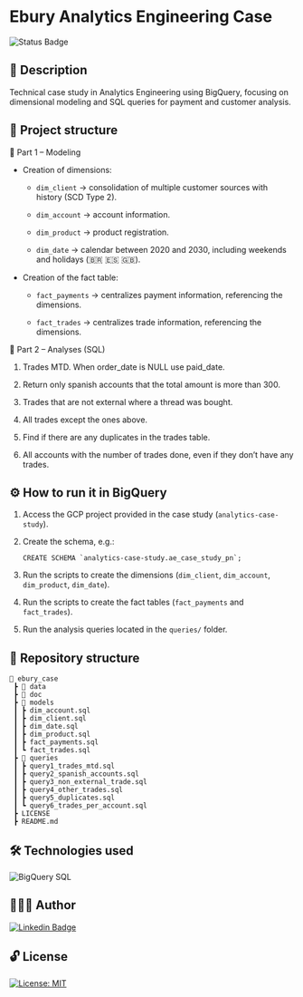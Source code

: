 # Ebury Analytics Engineering Case

![Status Badge](https://img.shields.io/static/v1?label=STATUS&message=INCOMPLETE&color=FFCC00)

## 📌 Description
Technical case study in Analytics Engineering using BigQuery, focusing on dimensional modeling and SQL queries for payment and customer analysis.

## 🚀 Project structure
🔹 Part 1 – Modeling

* Creation of dimensions:

    * `dim_client` → consolidation of multiple customer sources with history (SCD Type 2).

    * `dim_account` → account information.

    * `dim_product` → product registration.

    * `dim_date` → calendar between 2020 and 2030, including weekends and holidays (🇧🇷 🇪🇸 🇬🇧).

* Creation of the fact table:

    * `fact_payments` → centralizes payment information, referencing the dimensions.

    * `fact_trades` → centralizes trade information, referencing the dimensions.

🔹 Part 2 – Analyses (SQL)

1. Trades MTD. When order_date is NULL use paid_date. 

2. Return only spanish accounts that the total amount is more than 300.

3. Trades that are not external where a thread was bought.

4. All trades except the ones above.

5. Find if there are any duplicates in the trades table.

6. All accounts with the number of trades done, even if they don’t have any trades.

## ⚙️ How to run it in BigQuery

1. Access the GCP project provided in the case study (`analytics-case-study`).

2. Create the schema, e.g.:
    ```
    CREATE SCHEMA `analytics-case-study.ae_case_study_pn`;
    ```

3. Run the scripts to create the dimensions (`dim_client`, `dim_account`, `dim_product`, `dim_date`).

4. Run the scripts to create the fact tables (`fact_payments` and `fact_trades`).

5. Run the analysis queries located in the `queries/` folder.

## 📂 Repository structure
```psql
📁 ebury_case
 ┣ 📂 data
 ┣ 📂 doc
 ┣ 📂 models
 ┃ ┣ dim_account.sql
 ┃ ┣ dim_client.sql
 ┃ ┣ dim_date.sql
 ┃ ┣ dim_product.sql
 ┃ ┣ fact_payments.sql
 ┃ ┗ fact_trades.sql
 ┣ 📂 queries
 ┃ ┣ query1_trades_mtd.sql
 ┃ ┣ query2_spanish_accounts.sql
 ┃ ┣ query3_non_external_trade.sql
 ┃ ┣ query4_other_trades.sql
 ┃ ┣ query5_duplicates.sql
 ┃ ┗ query6_trades_per_account.sql
 ┣ LICENSE
 ┣ README.md
```

## 🛠️ Technologies used

![BigQuery SQL](https://img.shields.io/badge/-BigQuery_SQL-4285F4?style=flat&logo=google-bigquery&logoColor=white)

## 👩🏻‍💻 Author

[![Linkedin Badge](https://img.shields.io/badge/-Patrícia-blue?style=flat&logo=Linkedin&logoColor=white&link=https://www.linkedin.com/in/pathilink/)](https://www.linkedin.com/in/pathilink/)

## 🔓 License

[![License: MIT](https://img.shields.io/badge/License-MIT-750014.svg)](https://opensource.org/licenses/MIT)
